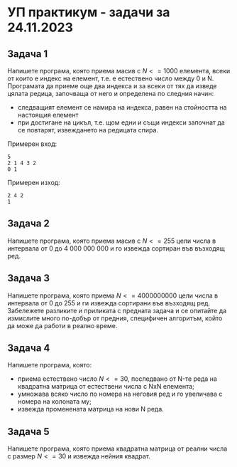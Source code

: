 # УП практикум - задачи за 24.11.2023

## Задача 1

Напишете програма, която приема масив с $N <= 1000$ елемента, всеки от които е индекс на елемент, т.е. е естествено число между 0 и N. Програмата да приеме още два индекса и за всеки от тях да изведе цялата редица, започваща от него и определена по следния начин:
- следващият елемент се намира на индекса, равен на стойността на настоящия елемент
- при достигане на цикъл, т.е. щом едни и същи индекси започнат да се повтарят, извеждането на редицата спира.

Примерен вход:
```
5
2 1 4 3 2
0 1
```

Примерен изход:
```
2 4 2
1
```

## Задача 2

Напишете програма, която приема масив с $N <= 255$ цели числа в интервала от 0 до 4 000 000 000 и го извежда сортиран във възходящ ред.

## Задача 3

Напишете програма, която приема $N <= 4 000 000 000$ цели числа в интервала от 0 до 255 и ги извежда сортирани във възходящ ред. Забележете разликите и приликата с предната задача и се опитайте да измислите много по-добър от предния, специфичен алгоритъм, който да може да работи в реално време.

## Задача 4

Напишете програма, която:
- приема естествено число $N <= 30$, последвано от N-те реда на квадратна матрица от естествени числа с NxN елемента;
- умножава всяко число по номера на неговия ред и го увеличава с номера на колоната му;
- извежда променената матрица на нови N реда.

## Задача 5

Напишете програма, която приема квадратна матрица от реални числа с размер $N <= 30$ и извежда нейния квадрат.
